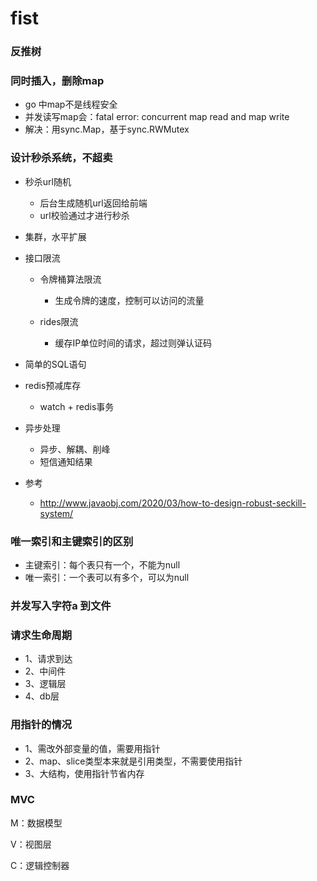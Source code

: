 # fist

### 反推树

### 同时插入，删除map

- go 中map不是线程安全
- 并发读写map会：fatal error: concurrent map read and map write
- 解决：用sync.Map，基于sync.RWMutex

### 设计秒杀系统，不超卖

- 秒杀url随机

  - 后台生成随机url返回给前端
  - url校验通过才进行秒杀
- 集群，水平扩展
- 接口限流

  - 令牌桶算法限流
    - 生成令牌的速度，控制可以访问的流量
  - rides限流

    - 缓存IP单位时间的请求，超过则弹认证码
- 简单的SQL语句
- redis预减库存

  - watch + redis事务
- 异步处理
  - 异步、解耦、削峰
  - 短信通知结果
- 参考
  - http://www.javaobj.com/2020/03/how-to-design-robust-seckill-system/

### 唯一索引和主键索引的区别

- 主键索引：每个表只有一个，不能为null
- 唯一索引：一个表可以有多个，可以为null

### 并发写入字符a 到文件 

### 请求生命周期

- 1、请求到达
- 2、中间件
- 3、逻辑层
- 4、db层

### 用指针的情况

- 1、需改外部变量的值，需要用指针
- 2、map、slice类型本来就是引用类型，不需要使用指针
- 3、大结构，使用指针节省内存

### MVC

M：数据模型

V：视图层

C：逻辑控制器

